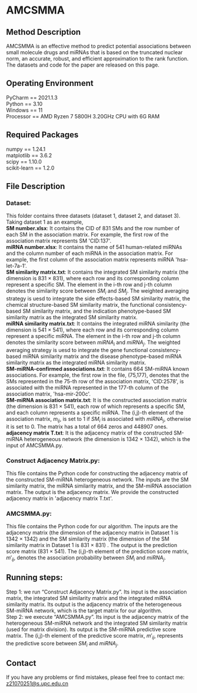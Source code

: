 # AMCSMMA
## Method Description
AMCSMMA is an effective method to predict potential associations between small molecule drugs and miRNAs that is based on the truncated nuclear norm, an accurate, robust, and efficient approximation to the rank function. The datasets and code for the paper are released on this page.

## Operating Environment
PyCharm == 2021.1.3       
Python == 3.10  
Windows == 11            
Processor == AMD Ryzen 7 5800H 3.20GHz CPU with 6G RAM       

## Required Packages
numpy == 1.24.1     
matplotlib == 3.6.2    
scipy == 1.10.0     
scikit-learn == 1.2.0   

## File Description
### Dataset: 
This folder contains three datasets (dataset 1, dataset 2, and dataset 3). Taking dataset 1 as an example,    
**SM number.xlsx**: It contains the CID of 831 SMs and the row number of each SM in the association matrix. For example, the first row of the association matrix represents SM 'CID:137'.   
**miRNA number.xlsx**: It contains the name of 541 human-related miRNAs and the column number of each miRNA in the association matrix. For example, the first column of the association matrix represents miRNA 'hsa-let-7a-1'.   
**SM similarity matrix.txt**: It contains the integrated SM similarity matrix (the dimension is 831 $\times$ 831), where each row and its corresponding column represent a specific SM. The element in the i-th row and j-th column denotes the similarity score between $SM_i$ and $SM_j$. The weighted averaging strategy is uesd to integrate the side effects-based SM similarity matrix, the chemical structure-based SM similarity matrix, the functional consistency-based SM similarity matrix, and the indication phenotype-based SM similarity matrix as the integrated SM similarity matrix.         
**miRNA similarity matrix.txt**: It contains the integrated miRNA similarity (the dimension is 541 $\times$ 541), where each row and its corresponding column represent a specific miRNA. The element in the i-th row and j-th column denotes the similarity score between $miRNA_i$ and $miRNA_j$. The weighted averaging strategy is uesd to integrate the gene functional consistency-based miRNA similarity matrix and the disease phenotype-based miRNA similarity matrix as the integrated miRNA similarity matrix.       
**SM-miRNA-confirmed associations.txt**: It contains 664 SM-miRNA known associations. For example, the first row in the file, (75,177), denotes that the SMs represented in the 75-th row of the association matrix, 'CID:2578', is associated with the miRNA represented in the 177-th column of the association matrix, 'hsa-mir-200c'.      
**SM-miRNA association matrix.txt**: It is the constructed association matrix (the dimension is 831 $\times$ 541), each row of which represents a specific SM, and each column represents a specific miRNA. The (i,j)-th element of the association matrix, $m_{ij}$, is set to 1 if $SM_i$ is associated with $miRNA_j$, otherwise it is set to 0. The matrix has a total of 664 zeros and 448907 ones.         
**adjacency matrix T.txt**: It is the adjacency matrix of the constructed SM-miRNA heterogeneous network (the dimension is 1342 $\times$ 1342), which is the input of AMCSMMA.py.
### Construct Adjacency Matrix.py:
This file contains the Python code for constructing the adjacency matrix of the constructed SM-miRNA heterogeneous network. The inputs are the SM similarity matrix, the miRNA similarity matrix, and the SM-miRNA association matrix. The output is the adjacency matrix. We provide the constructed adjacency matrix in 'adjacency matrix T.txt'.
### AMCSMMA.py:   
This file contains the Python code for our algorithm. The inputs are the adjacency matrix (the dimension of the adjacency matrix in Dataset 1 is 1342 $\times$ 1342) and the SM similarity matrix (the dimension of the SM similarity matrix in Dataset 1 is 831 $\times$ 831) . The output is the prediction score matrix (831 $\times$ 541). The (i,j)-th element of the prediction score matrix, $m'_{ij}$, denotes the association probability between $SM_i$ and $miRNA_j$.

## Running steps:
Step 1: we run “Construct Adjacency Matrix.py”. Its input is the association matrix, the integrated SM similarity matrix and the integrated miRNA similarity matrix. Its output is the adjacency matrix of the heterogeneous SM-miRNA network, which is the target matrix for our algorithm.       
Step 2: we execute “AMCSMMA.py”. Its input is the adjacency matrix of the heterogeneous SM-miRNA network and the integrated SM similarity matrix (used for matrix division). Its output is the SM-miRNA predictive score matrix. The (i,j)-th element of the predictive score matrix, $m'_{ij}$, represents the predictive score between $SM_i$ and $miRNA_j$.

## Contact
If you have any problems or find mistakes, please feel free to contact me: z21070251@s.upc.edu.cn


